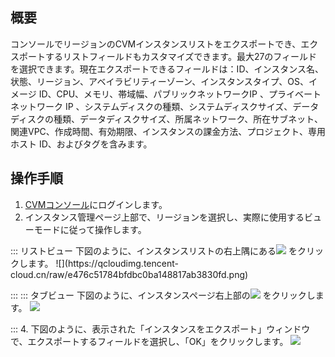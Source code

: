 ## 概要

コンソールでリージョンのCVMインスタンスリストをエクスポートでき、エクスポートするリストフィールドもカスタマイズできます。最大27のフィールドを選択できます。現在エクスポートできるフィールドは：ID、インスタンス名、状態、リージョン、アベイラビリティーゾーン、インスタンスタイプ、OS、イメージ ID、CPU、メモリ、帯域幅、パブリックネットワークIP 、プライベートネットワーク IP 、システムディスクの種類、システムディスクサイズ、データディスクの種類、データディスクサイズ、所属ネットワーク、所在サブネット、関連VPC、作成時間、有効期限、インスタンスの課金方法、プロジェクト、専用ホスト ID、およびタグを含みます。

## 操作手順

1. [CVMコンソール](https://console.cloud.tencent.com/cvm/index)にログインします。
2. インスタンス管理ページ上部で、リージョンを選択し、実際に使用するビューモードに従って操作します。
<dx-tabs>
::: リストビュー
下図のように、インスタンスリストの右上隅にある<img src="https://main.qcloudimg.com/raw/cea73c3a873320c8451955ce1073683d.png" style="margin:0;"></img> をクリックします。
![](https://qcloudimg.tencent-cloud.cn/raw/e476c51784bfdbc0ba148817ab3830fd.png)

:::
::: タブビュー
下図のように、インスタンスページ右上部の<img src="https://main.qcloudimg.com/raw/cea73c3a873320c8451955ce1073683d.png" style="margin:0;"></img> をクリックします。
![](https://qcloudimg.tencent-cloud.cn/raw/31378b42b5cd56a5af458149c1ae34a6.png)

:::
</dx-tabs>
4. 下図のように、表示された「インスタンスをエクスポート」ウィンドウで、エクスポートするフィールドを選択し、「OK」をクリックします。
![](https://main.qcloudimg.com/raw/3d851a6c5b744abd5ff107bfedf2a04d.png)

